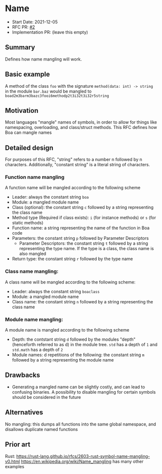 # Name

- Start Date: 2021-12-05
- RFC PR: [#2](https://github.com/boa-lang/rfcs/pull/2)
- Implementation PR: (leave this empty)
<!-- When when linking to the implementation PR, it should be done in the format of boa-lang/<repo>#<PR number> -->

## Summary

Defines how name mangling will work.

## Basic example

A method of the class `foo` with the signature `method(data: int) -> string` in the module `bar.baz` would be mangled to `boad2m3barm3bazc3fooi6methodp2t3i32t3i32r5string`
## Motivation

Most languages "mangle" names of symbols, in order to allow for things like namespacing, overloading, and class/struct methods. This RFC defines how Boa can mangle names

## Detailed design

For purposes of this RFC, "string" refers to a number n followed by n characters.
Additionally, "constant string" is a literal string of characters.

### Function name mangling
A function name will be mangled according to the following scheme
- Leader: always the constant string `boa`
- Module: a mangled module name
- Class (optional): the constant string `c` followed by a string representing the class name
- Method type (Required if class exists): `i` (for instance methods) or `s` (for static methods)
- Function name: a string representing the name of the function in Boa code
- Parameters: the constant string `p` followed by Parameter Descriptors
  - Parameter Descriptors: the constant string `t` followed by a string representing the type name. If the type is a class, the class name is also mangled
- Return type: the constant string `r` followed by the type name

### Class name mangling:
A class name will be mangled according to the following scheme:
- Leader: always the constant string `boaclass`
- Module: a mangled module name
- Class name: the constant string `n` followed by a string representing the class name

### Module name mangling:
A module name is mangled according to the following scheme
- Depth: the contstant string `d` followed by the modules "depth" (henceforth referred to as d) in the module tree. `std` has a depth of `1` and `std.math` has a depth of `2`
- Module names: d repetitions of the following: the constant string `m` followed by a string representing the module name

## Drawbacks

- Generating a mangled name can be slightly costly, and can lead to confusing binaries. A possibility to disable mangling for certain symbols should be considered in the future

## Alternatives

No mangling: this dumps all functions into the same global namespace, and disallows duplicate named functions

## Prior art
Rust: https://rust-lang.github.io/rfcs/2603-rust-symbol-name-mangling-v0.html
https://en.wikipedia.org/wiki/Name_mangling has many other examples
